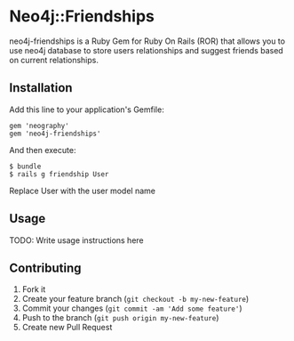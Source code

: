 
# Neo4j::Friendships

neo4j-friendships is a Ruby Gem for Ruby On Rails (ROR) that allows you to use neo4j database to store users relationships and suggest friends based on current relationships.

## Installation

Add this line to your application's Gemfile:

	gem 'neography'
    gem 'neo4j-friendships'

And then execute:

    $ bundle
    $ rails g friendship User
Replace User with the user model name
## Usage

TODO: Write usage instructions here

## Contributing

1. Fork it
2. Create your feature branch (`git checkout -b my-new-feature`)
3. Commit your changes (`git commit -am 'Add some feature'`)
4. Push to the branch (`git push origin my-new-feature`)
5. Create new Pull Request